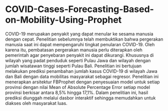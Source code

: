 # COVID-Cases-Forecasting-Based-on-Mobility-Using-Prophet
COVID-19 merupakan penyakit yang dapat menular ke sesama manusia dengan cepat. Penelitian sebelumnya telah membuktikan bahwa pergerakan manusia saat ini dapat mempengaruhi tingkat penularan COVID-19. Oleh karena itu, pembatasan pergerakan manusia perlu diterapkan oleh pemerintah agar penyebaran penyakit ini dapat dikurangi. Khususnya di wilayah yang padat penduduk seperti Pulau Jawa dan wilayah dengan jumlah wisatawan tinggi seperti Pulau Bali. Penelitian ini bertujuan melakukan prediksi penambahan jumlah kasus COVID-19 di wilayah Jawa dan Bali dengan data mobilitas masyarakat sebagai regresor. Penelitian ini menerapkan arsitektur FBProphet dengan penyesuaian model untuk setiap provinsi dengan nilai Mean of Absolute Percentage Error setiap model provinsi berkisar antara 8,5% hingga 17,1%. Dalam penelitian ini, hasil prediksi diunggah melalui dasbor interaktif sehingga memudahkan untuk diakses oleh masyarakat luas.
